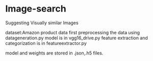 # Image-search
Suggesting Visually similar Images

dataset:Amazon product data
first preprocessing the data using datageneration.py
model is in vgg16_drive.py
feature extraction and categorization is in featureextractor.py


model and weights are stored in .json,.h5 files.
